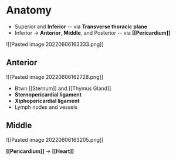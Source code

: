 # Anatomy
- Superior and **Inferior** -- via **Transverse thoracic plane**
- Inferior → **Anterior**, **Middle**, and Posterior -- via **[[Pericardium]]**

![[Pasted image 20220606163333.png]]
## Anterior 

![[Pasted image 20220606162728.png]]

- Btwn [[Sternum]] and [[Thymus Gland]]
- **Sternopericardial ligament**
- **Xiphopericardial ligament**
- Lymph nodes and vessels

## Middle

![[Pasted image 20220606163205.png]]

**[[Pericardium]]** → **[[Heart]]**